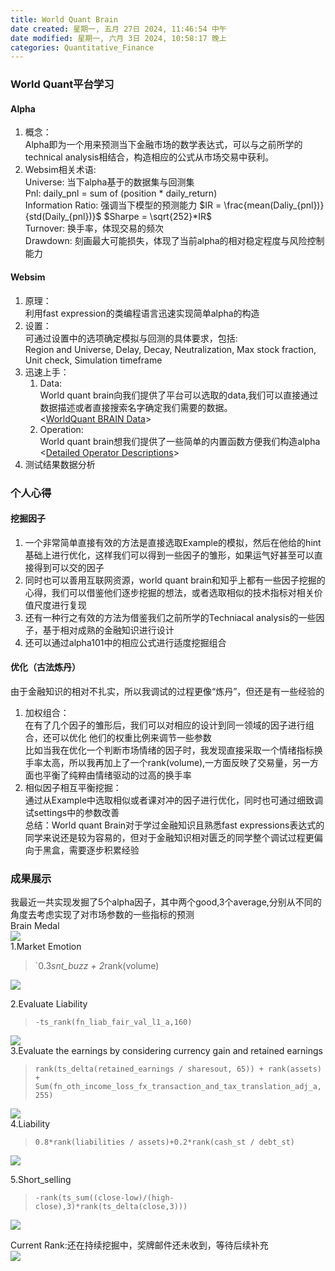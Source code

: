 ```yaml
---
title: World Quant Brain
date created: 星期一, 五月 27日 2024, 11:46:54 中午
date modified: 星期一, 六月 3日 2024, 10:58:17 晚上
categories: Quantitative_Finance
---
```


### World Quant平台学习

#### Alpha

1. 概念：  
   Alpha即为一个用来预测当下金融市场的数学表达式，可以与之前所学的technical analysis相结合，构造相应的公式从市场交易中获利。
2. Websim相关术语:  
   Universe: 当下alpha基于的数据集与回测集  
   Pnl: daily_pnl = sum of (position * daily_return)  
   Information Ratio: 强调当下模型的预测能力  $IR = \frac{mean(Daliy_{pnl})}{std(Daily_{pnl})}$ $Sharpe = \sqrt{252}*IR$  
   Turnover: 换手率，体现交易的频次  
   Drawdown: 刻画最大可能损失，体现了当前alpha的相对稳定程度与风险控制能力

#### Websim

1. 原理：  
   利用fast expression的类编程语言迅速实现简单alpha的构造
2. 设置：  
   可通过设置中的选项确定模拟与回测的具体要求，包括:  
   Region and Universe, Delay, Decay, Neutralization, Max stock fraction, Unit check, Simulation timeframe
3. 迅速上手：
   1. Data:  
      World quant brain向我们提供了平台可以选取的data,我们可以直接通过数据描述或者直接搜索名字确定我们需要的数据。  
      <[WorldQuant BRAIN Data](https://platform.worldquantbrain.com/data?delay=1&instrumentType=EQUITY&region=USA&universe=TOP3000)>
   2. Operation:  
     World quant brain想我们提供了一些简单的内置函数方便我们构造alpha  
     <[Detailed Operator Descriptions](https://platform.worldquantbrain.com/learn/data-and-operators/detailed-operator-descriptions)>
 4. 测试结果数据分析

### 个人心得

#### 挖掘因子

1. 一个非常简单直接有效的方法是直接选取Example的模拟，然后在他给的hint基础上进行优化，这样我们可以得到一些因子的雏形，如果运气好甚至可以直接得到可以交的因子
2. 同时也可以善用互联网资源，world quant brain和知乎上都有一些因子挖掘的心得，我们可以借鉴他们逐步挖掘的想法，或者选取相似的技术指标对相关价值尺度进行复现
3. 还有一种行之有效的方法为借鉴我们之前所学的Techniacal analysis的一些因子，基于相对成熟的金融知识进行设计
4. 还可以通过alpha101中的相应公式进行适度挖掘组合

#### 优化（古法炼丹）

由于金融知识的相对不扎实，所以我调试的过程更像“炼丹”，但还是有一些经验的

1. 加权组合：  
   在有了几个因子的雏形后，我们可以对相应的设计到同一领域的因子进行组合，还可以优化 他们的权重比例来调节一些参数  
   比如当我在优化一个判断市场情绪的因子时，我发现直接采取一个情绪指标换手率太高，所以我再加上了一个rank(volume),一方面反映了交易量，另一方面也平衡了纯粹由情绪驱动的过高的换手率
2. 相似因子相互平衡挖掘：  
   通过从Example中选取相似或者课对冲的因子进行优化，同时也可通过细致调试settings中的参数改善  
总结：World quant Brain对于学过金融知识且熟悉fast expressions表达式的同学来说还是较为容易的，但对于金融知识相对匮乏的同学整个调试过程更偏向于黑盒，需要逐步积累经验

### 成果展示

我最近一共实现发掘了5个alpha因子，其中两个good,3个average,分别从不同的角度去考虑实现了对市场参数的一些指标的预测  
Brain Medal  
![](https://s2.loli.net/2024/06/01/I7utCqKHkrPdWc9.png)  
1.Market Emotion

>`0.3*snt_buzz + 2*rank(volume)

   ![](https://s2.loli.net/2024/06/01/nYjuy6tHd9RBepx.png)

2.Evaluate Liability

>`-ts_rank(fn_liab_fair_val_l1_a,160)`

![](https://s2.loli.net/2024/06/01/k6gQOsEMe2YZfLJ.png)  
3.Evaluate the earnings by considering currency gain and retained earnings

>`rank(ts_delta(retained_earnings / sharesout, 65)) + rank(assets) + Sum(fn_oth_income_loss_fx_transaction_and_tax_translation_adj_a,255)`

![](https://s2.loli.net/2024/06/01/ilKETjCyhoNbn4u.png)  
4.Liability

>`0.8*rank(liabilities / assets)+0.2*rank(cash_st / debt_st)`

![](https://s2.loli.net/2024/06/01/4uRfWA1hnyvDrkc.png)

5.Short_selling

>`-rank(ts_sum((close-low)/(high-close),3)*rank(ts_delta(close,3)))`

![](https://s2.loli.net/2024/06/01/zyQ7tRbxTfdvL5I.png)

Current Rank:还在持续挖掘中，奖牌邮件还未收到，等待后续补充  
![](https://s2.loli.net/2024/06/01/hVnLjm2GOwqicRa.png)